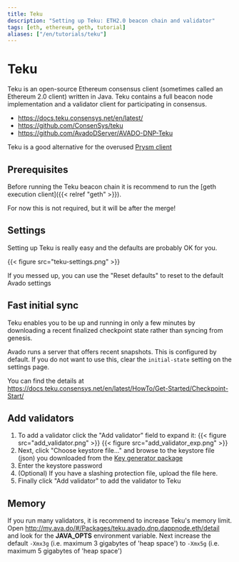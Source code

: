 ```yaml
---
title: Teku
description: "Setting up Teku: ETH2.0 beacon chain and validator"
tags: [eth, ethereum, geth, tutorial]
aliases: ["/en/tutorials/teku"]
---
```


# Teku

Teku is an open-source Ethereum consensus client (sometimes called an Ethereum 2.0 client) written in Java. Teku contains a full beacon node implementation and a validator client for participating in consensus.

* https://docs.teku.consensys.net/en/latest/
* https://github.com/ConsenSys/teku
* https://github.com/AvadoDServer/AVADO-DNP-Teku

Teku is a good alternative for the overused [Prysm client](/en/tutorials/prysmvalidator)

## Prerequisites

Before running the Teku beacon chain it is recommend to run the [geth execution client]({{< relref "geth" >}}).

For now this is not required, but it will be after the merge!


## Settings

Setting up Teku is really easy and the defaults are probably OK for you.

 {{< figure src="teku-settings.png" >}}

If you messed up, you can use the "Reset defaults" to reset to the default Avado settings

## Fast initial sync

Teku enables you to be up and running in only a few minutes by downloading a recent finalized checkpoint state rather than syncing from genesis.

Avado runs a server that offers recent snapshots. This is configured by default.
If you do not want to use this, clear the `initial-state` setting on the settings page.

You can find the details at https://docs.teku.consensys.net/en/latest/HowTo/Get-Started/Checkpoint-Start/

## Add validators

1. To add a validator click the "Add validator" field to expand it:
   {{< figure src="add_validator.png" >}}
   {{< figure src="add_validator_exp.png" >}}
1. Next, click "Choose keystore file..." and browse to the keystore file (json) you downloaded from the [Key generator package](/en/tutorials/prysmvalidator#step-3-download-zip-file-with-your-generated-keys)
1. Enter the keystore password
1. (Optional) If you have a slashing protection file, upload the file here.
1. Finally click "Add validator" to add the validator to Teku

## Memory

If you run many validators, it is recommend to increase Teku's memory limit. Open <http://my.ava.do/#/Packages/teku.avado.dnp.dappnode.eth/detail> and look for the **JAVA_OPTS** environment variable. Next  increase the default `-Xmx3g` (i.e. maximum 3 gigabytes of 'heap space') to `-Xmx5g` (i.e. maximum 5 gigabytes of 'heap space')